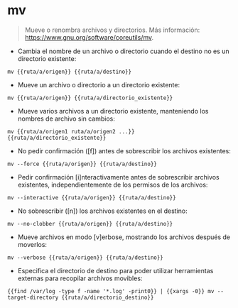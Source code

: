 # mv

> Mueve o renombra archivos y directorios.
> Más información: <https://www.gnu.org/software/coreutils/mv>.

- Cambia el nombre de un archivo o directorio cuando el destino no es un directorio existente:

`mv {{ruta/a/origen}} {{ruta/a/destino}}`

- Mueve un archivo o directorio a un directorio existente:

`mv {{ruta/a/origen}} {{ruta/a/directorio_existente}}`

- Mueve varios archivos a un directorio existente, manteniendo los nombres de archivo sin cambios:

`mv {{ruta/a/origen1 ruta/a/origen2 ...}} {{ruta/a/directorio_existente}}`

- No pedir confirmación ([f]) antes de sobrescribir los archivos existentes:

`mv --force {{ruta/a/origen}} {{ruta/a/destino}}`

- Pedir confirmación [i]nteractivamente antes de sobrescribir archivos existentes, independientemente de los permisos de los archivos:

`mv --interactive {{ruta/a/origen}} {{ruta/a/destino}}`

- No sobrescribir ([n]) los archivos existentes en el destino:

`mv --no-clobber {{ruta/a/origen}} {{ruta/a/destino}}`

- Mueve archivos en modo [v]erbose, mostrando los archivos después de moverlos:

`mv --verbose {{ruta/a/origen}} {{ruta/a/destino}}`

- Especifica el directorio de destino para poder utilizar herramientas externas para recopilar archivos movibles:

`{{find /var/log -type f -name '*.log' -print0}} | {{xargs -0}} mv --target-directory {{ruta/a/directorio_destino}}`
